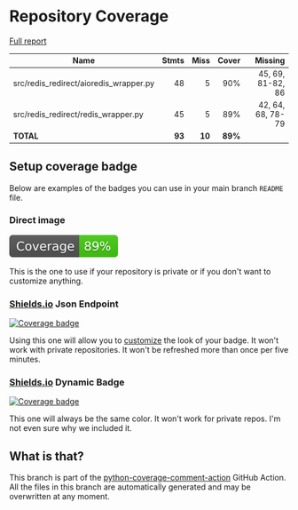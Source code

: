 # Repository Coverage

[Full report](https://htmlpreview.github.io/?https://github.com/andgineer/redis-redirect/blob/python-coverage-comment-action-data/htmlcov/index.html)

| Name                                     |    Stmts |     Miss |   Cover |   Missing |
|----------------------------------------- | -------: | -------: | ------: | --------: |
| src/redis\_redirect/aioredis\_wrapper.py |       48 |        5 |     90% |45, 69, 81-82, 86 |
| src/redis\_redirect/redis\_wrapper.py    |       45 |        5 |     89% |42, 64, 68, 78-79 |
|                                **TOTAL** |   **93** |   **10** | **89%** |           |


## Setup coverage badge

Below are examples of the badges you can use in your main branch `README` file.

### Direct image

[![Coverage badge](https://raw.githubusercontent.com/andgineer/redis-redirect/python-coverage-comment-action-data/badge.svg)](https://htmlpreview.github.io/?https://github.com/andgineer/redis-redirect/blob/python-coverage-comment-action-data/htmlcov/index.html)

This is the one to use if your repository is private or if you don't want to customize anything.

### [Shields.io](https://shields.io) Json Endpoint

[![Coverage badge](https://img.shields.io/endpoint?url=https://raw.githubusercontent.com/andgineer/redis-redirect/python-coverage-comment-action-data/endpoint.json)](https://htmlpreview.github.io/?https://github.com/andgineer/redis-redirect/blob/python-coverage-comment-action-data/htmlcov/index.html)

Using this one will allow you to [customize](https://shields.io/endpoint) the look of your badge.
It won't work with private repositories. It won't be refreshed more than once per five minutes.

### [Shields.io](https://shields.io) Dynamic Badge

[![Coverage badge](https://img.shields.io/badge/dynamic/json?color=brightgreen&label=coverage&query=%24.message&url=https%3A%2F%2Fraw.githubusercontent.com%2Fandgineer%2Fredis-redirect%2Fpython-coverage-comment-action-data%2Fendpoint.json)](https://htmlpreview.github.io/?https://github.com/andgineer/redis-redirect/blob/python-coverage-comment-action-data/htmlcov/index.html)

This one will always be the same color. It won't work for private repos. I'm not even sure why we included it.

## What is that?

This branch is part of the
[python-coverage-comment-action](https://github.com/marketplace/actions/python-coverage-comment)
GitHub Action. All the files in this branch are automatically generated and may be
overwritten at any moment.